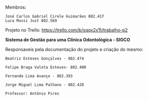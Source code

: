 Membros:

    José Carlos Gabriel Cirele Guimarães 802.417
    Luca Mussi Just 802.569

Projeto no Trello: https://trello.com/b/sqqx2xTt/trabalho-p2

**Sistema de Gestão para uma Clínica Odontológica - SIGCO**

Responsaveis pela documentação do projeto e criação do mesmo:

    Beatriz Esteves Gonçalves - 802.474

    Felipe Braga Valota Esteves- 802.400

    Fernanda Lima Avanço - 802.393

    Jorge Miguel Lima Palhano - 802.420

    Professor: Antônio Pires
